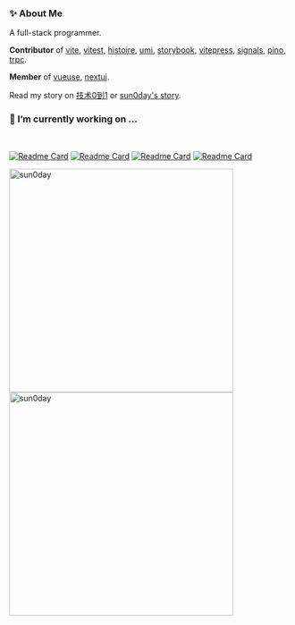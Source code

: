 

### ✨ About Me

A full-stack programmer. 

**Contributor** of [vite](https://github.com/vitejs/vite), [vitest](https://github.com/vitest-dev/vitest), [histoire](https://github.com/histoire-dev/histoire), [umi](https://github.com/umijs/umi), [storybook](https://github.com/storybookjs/storybook), [vitepress](https://github.com/vuejs/vitepress), [signals](https://github.com/preactjs/signals), [pino](https://github.com/pinojs/pino), [trpc](https://github.com/trpc/trpc).


**Member** of [vueuse](https://github.com/vueuse/vueuse), [nextui](https://github.com/nextui-org/nextui).

Read my story on [技术0到1](https://www.zhihu.com/column/c_1302591122619637760) or [sun0day's story](https://hackernoon.com/u/sun0day).

### 🔭 I’m currently working on ...
<br>

[![Readme Card](https://github-readme-stats.vercel.app/api/pin/?username=sun0day&repo=async)](https://github.com/sun0day/async)
[![Readme Card](https://github-readme-stats.vercel.app/api/pin/?username=sun0day&repo=modern-api)](https://github.com/sun0day/modern-api)
[![Readme Card](https://github-readme-stats.vercel.app/api/pin/?username=sun0day&repo=dori)](https://github.com/sun0day/dori)
[![Readme Card](https://github-readme-stats.vercel.app/api/pin/?username=sun0day&repo=github-history)](https://github.com/sun0day/github-history)

<p>
<img align="center" src="https://github-readme-stats.vercel.app/api?username=sun0day&show_icons=true&locale=en" alt="sun0day" style="width:400px" />
<img align="center" src="https://github-readme-streak-stats.herokuapp.com/?user=sun0day&theme=tokyonight_duo&border=e0e0e0&stroke=e0e0e0" alt="sun0day" style="width:400px" /></p>





<!--
**sun0day/sun0day** is a ✨ _special_ ✨ repository because its `README.md` (this file) appears on your GitHub profile.

Here are some ideas to get you started:

- 🔭 I’m currently working on ...
- 🌱 I’m currently learning ...
- 👯 I’m looking to collaborate on ...
- 🤔 I’m looking for help with ...
- 💬 Ask me about ...
- 📫 How to reach me: ...
- 😄 Pronouns: ...
- ⚡ Fun fact: ...
-->
